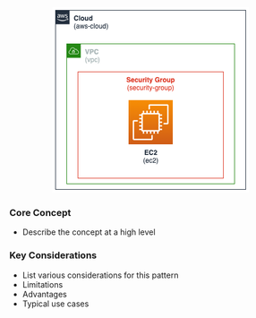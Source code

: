 <p align="center">
    <img style="max-width: 750px;" alt="Architecture" src="./images/demo-architecture.png" />   
</p>

### Core Concept
* Describe the concept at a high level

### Key Considerations
* List various considerations for this pattern
* Limitations
* Advantages
* Typical use cases




